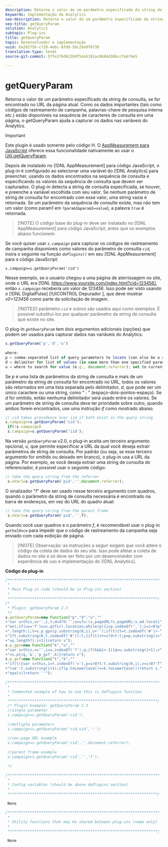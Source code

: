 ```yaml
---
description: Retorna o valor de um parâmetro especificado da string de consulta, se for encontrado no URL da página atual. Como os dados importantes (tais como códigos de rastreamento de campanha, palavras-chave de pesquisa interna etc.) estão disponíveis na sequência de caracteres de consulta em uma página, o getQueryParam ajuda a capturar os dados nas variáveis do Analytics.
keywords: Implementação do Analytics
seo-description: Retorna o valor de um parâmetro especificado da string de consulta, se for encontrado no URL da página atual. Como os dados importantes (tais como códigos de rastreamento de campanha, palavras-chave de pesquisa interna etc.) estão disponíveis na sequência de caracteres de consulta em uma página, o getQueryParam ajuda a capturar os dados nas variáveis do Analytics.
seo-title: getQueryParam
solution: Analytics
subtopic: Plug-ins
title: getQueryParam
topic: Desenvolvedor e implementação
uuid: ba202756-c728-4ebc-8fd9-5bc29a9f673b
translation-type: tm+mt
source-git-commit: 57fe1f6d613b9f54a5191ac8684d36bccfebf4e5

---
```



# getQueryParam

Retorna o valor de um parâmetro especificado da string de consulta, se for encontrado no URL da página atual. Como os dados importantes (tais como códigos de rastreamento de campanha, palavras-chave de pesquisa interna etc.) estão disponíveis na sequência de caracteres de consulta em uma página, o getQueryParam ajuda a capturar os dados nas variáveis do Analytics.

>[!IMPORTANT]
>
>Este plugin é usado somente pelo código H. O [AppMeasurement para JavaScript](/help/implement/js-implementation/c-appmeasurement-js/appmeasure-mjs.md) oferece essa funcionalidade nativamente ao usar o [Util.getQueryParam](/help/implement/js-implementation/util-getqueryparam.md).

Depois de instalado no [!DNL AppMeasurement] para código JavaScript, o plug-in é configurado ao selecionar uma variável do [!DNL Analytics] para preencher, usando os dados encontrados na sequência de consulta e especificando os valores da sequência de consulta que devem ser capturados. O plug-in detecta a string de consulta especificada, se houver, e preenche a variável escolhida com seu valor. Se nenhum parâmetro de string de consulta for encontrado com esse valor, uma string vazia é retornada. Se um parâmetro da sequência de consulte existe, mas não tem um valor (como param1 em `?param1&param2=value`), a palavra *`true`* é retornada.

> [!NOTE] O código base do plug-in deve ser instalado no [!DNL AppMeasurement] para código JavaScript, antes que os exemplos abaixo funcionem.

Se você quiser usar *`s.campaign`* para capturar os códigos de rastreamento de campanha disponíveis como valores do parâmetro de consulta *`cid`*, insira o seguinte na função *`doPlugins()`* em seu [!DNL AppMeasurement] para o código JavaScript:

`s.campaign=s.getQueryParam('cid')`

Nesse exemplo, se o usuário chegou a uma página de aterrissagem no site, onde o URL era [!DNL https://www.yoursite.com/index.html?cid=123456], então *`s.campaign`* receberia um valor de *123456*. Isso pode ser visto usando o [!DNL DigitalPulse] [!UICONTROL Depurador ], que deve mostrar *v0=123456* como parte da solicitação de imagem.

> [!NOTE]O parâmetro *`cid`* e outros são usados aqui como exemplos. É possível substituí-los por qualquer parâmetro da string de consulta que existe no site.

O plug-in *`getQueryParam`* tem dois argumentos adicionais (opções) que podem ser usados para capturar dados nas variáveis do Analytics:

```js
s.getQueryParam('p','d','u') 
 
where: 
p = comma-separated list of query parameters to locate (can also be a single value with no comma) 
d = delimiter for list of values (in case more than one specified parameter is found) 
u = where to search for value (e.g., document.referrer); set to current page URL by default
```

Se *p* é uma lista de parâmetros da string de consulta e mais de um parâmetro da string de consulta for encontrado no URL, todos os valores são retornados em uma lista separada pelo delimitador, *d*, que pode ser um único caractere ou uma string, como " : " (espaço-dois-pontos-espaço). Se *d* for omitido, então nenhuma delimitador será usado entre os valores. Se um parâmetro de string de consulta deve ter prioridade sobre outro, quando ambos forem encontrados, use uma instrução *if* como mostrado abaixo.

```js
// cid takes precedence over iid if both exist in the query string 
s.campaign=s.getQueryParam('cid'); 
 if(!s.campaign) 
 s.campaign=s.getQueryParam('iid'); 
```

Na versão *`getQueryParam`* v2.0, o plug-in aceita um terceiro argumento opcional, *u*, que permite especificar a URL da qual você deseja extrair parâmetros de string de consulta. Por padrão (ou seja, se esse terceiro argumento for omitido ou deixado em branco), o plug-in usa a URL da página. Por exemplo, se você deseja extrair uma string de consulta do referenciador, é possível usar o seguinte código:

```js
// take the query string from the referrer 
 s.eVar1=s.getQueryParam('pid','',document.referrer); 
```

O sinalizador "f" deve ser usado nesse terceiro argumento com quadros, quando o parâmetro da string de consulta necessária é encontrado na barra de endereços, em vez do URL do quadro atual:

```js
// take the query string from the parent frame 
 s.eVar1=s.getQueryParam('pid','',f); 
```

Quando você usar quadros e o parâmetro *f*, é recomendável usar o plug-in *`getValOnce`* para impedir que o código de rastreamento da campanha seja enviado com cada exibição de página.

> [!NOTE] Observação: as instruções a seguir exigem que você altere o código da coleta de dados do seu site. Isso pode afetar a coleta de dados no site e só deve ser feito por um desenvolvedor com experiência de uso e implementação do [!DNL Analytics].

**Código do plug-in**

```js
/******************************************************************** 
 * 
 * Main Plug-in code (should be in Plug-ins section) 
 * 
 *******************************************************************/ 
/* 
 * Plugin: getQueryParam 2.3 
 */ 
s.getQueryParam=new Function("p","d","u","" 
+"var s=this,v='',i,t;d=d?d:'';u=u?u:(s.pageURL?s.pageURL:s.wd.locati" 
+"on);if(u=='f')u=s.gtfs().location;while(p){i=p.indexOf(',');i=i<0?p" 
+".length:i;t=s.p_gpv(p.substring(0,i),u+'');if(t){t=t.indexOf('#')>-" 
+"1?t.substring(0,t.indexOf('#')):t;}if(t)v+=v?d+t:t;p=p.substring(i=" 
+"=p.length?i:i+1)}return v"); 
s.p_gpv=new Function("k","u","" 
+"var s=this,v='',i=u.indexOf('?'),q;if(k&&i>-1){q=u.substring(i+1);v" 
+"=s.pt(q,'&','p_gvf',k)}return v"); 
s.p_gvf=new Function("t","k","" 
+"if(t){var s=this,i=t.indexOf('='),p=i<0?t:t.substring(0,i),v=i<0?'T" 
+"rue':t.substring(i+1);if(p.toLowerCase()==k.toLowerCase())return s." 
+"epa(v)}return ''"); 
 
/******************************************************************** 
 * 
 * Commented example of how to use this is doPlugins function 
 * 
 *******************************************************************/ 
 /* Plugin Example: getQueryParam 2.3 
 //single parameter 
 s.campaign=s.getQueryParam('cid'); 
 
 //multiple parameters 
 s.campaign=s.getQueryParam('cid,sid',':'); 
 
 //non-page URL example 
 s.campaign=s.getQueryParam('cid','',document.referrer); 
 
 //parent frame example 
 s.campaign=s.getQueryParam('cid','','f'); 
 
 */ 
 
/******************************************************************** 
 * 
 * Config variables (should be above doPlugins section) 
 * 
 *******************************************************************/ 
 
 None 
 
/******************************************************************** 
 * 
 * Utility functions that may be shared between plug-ins (name only) 
 * 
 *******************************************************************/ 
  
 None
```

